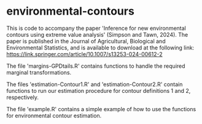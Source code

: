 # environmental-contours
This is code to accompany the paper 'Inference for new environmental contours using extreme value analysis' (Simpson and Tawn, 2024).
The paper is published in the Journal of Agricultural, Biological and Environmental Statistics, and is available to download at the following link: https://link.springer.com/article/10.1007/s13253-024-00612-2

The file 'margins-GPDtails.R' contains functions to handle the required marginal transformations.

The files 'estimation-Contour1.R' and 'estimation-Contour2.R' contain functions to run our estimation procedure for contour definitions 1 and 2, respectively.

The file 'example.R' contains a simple example of how to use the functions for environmental contour estimation.
